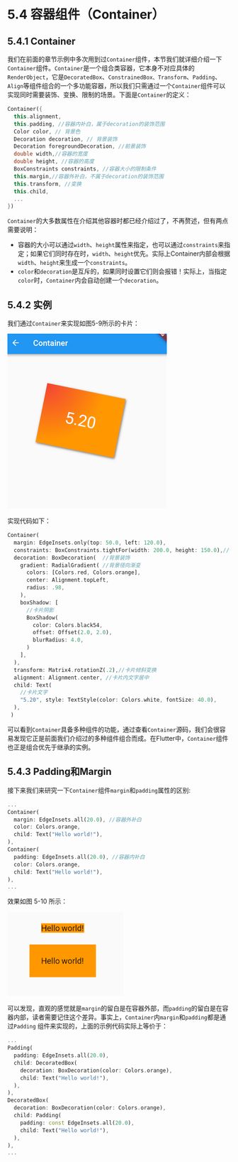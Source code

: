 # 5.4 容器组件（Container）

## 5.4.1 Container

我们在前面的章节示例中多次用到过`Container`组件，本节我们就详细介绍一下`Container`组件。`Container`是一个组合类容器，它本身不对应具体的`RenderObject`，它是`DecoratedBox`、`ConstrainedBox、Transform`、`Padding`、`Align`等组件组合的一个多功能容器，所以我们只需通过一个`Container`组件可以实现同时需要装饰、变换、限制的场景。下面是`Container`的定义：

```dart
Container({
  this.alignment,
  this.padding, //容器内补白，属于decoration的装饰范围
  Color color, // 背景色
  Decoration decoration, // 背景装饰
  Decoration foregroundDecoration, //前景装饰
  double width,//容器的宽度
  double height, //容器的高度
  BoxConstraints constraints, //容器大小的限制条件
  this.margin,//容器外补白，不属于decoration的装饰范围
  this.transform, //变换
  this.child,
  ...
})
```

`Container`的大多数属性在介绍其他容器时都已经介绍过了，不再赘述，但有两点需要说明：

- 容器的大小可以通过`width`、`height`属性来指定，也可以通过`constraints`来指定；如果它们同时存在时，`width`、`height`优先。实际上Container内部会根据`width`、`height`来生成一个`constraints`。
- `color`和`decoration`是互斥的，如果同时设置它们则会报错！实际上，当指定`color`时，`Container`内会自动创建一个`decoration`。

## 5.4.2 实例

我们通过`Container`来实现如图5-9所示的卡片：

![图5-9](../imgs/5-9.png)



实现代码如下：

```dart
Container(
  margin: EdgeInsets.only(top: 50.0, left: 120.0),
  constraints: BoxConstraints.tightFor(width: 200.0, height: 150.0),//卡片大小
  decoration: BoxDecoration(  //背景装饰
    gradient: RadialGradient( //背景径向渐变
      colors: [Colors.red, Colors.orange],
      center: Alignment.topLeft,
      radius: .98,
    ),
    boxShadow: [
      //卡片阴影
      BoxShadow(
        color: Colors.black54,
        offset: Offset(2.0, 2.0),
        blurRadius: 4.0,
      )
    ],
  ),
  transform: Matrix4.rotationZ(.2),//卡片倾斜变换
  alignment: Alignment.center, //卡片内文字居中
  child: Text(
    //卡片文字
    "5.20", style: TextStyle(color: Colors.white, fontSize: 40.0),
  ),
 )
```



可以看到`Container`具备多种组件的功能，通过查看`Container`源码，我们会很容易发现它正是前面我们介绍过的多种组件组合而成。在Flutter中，`Container`组件也正是组合优先于继承的实例。

## 5.4.3 Padding和Margin

接下来我们来研究一下`Container`组件`margin`和`padding`属性的区别:

```dart
...
Container(
  margin: EdgeInsets.all(20.0), //容器外补白
  color: Colors.orange,
  child: Text("Hello world!"),
),
Container(
  padding: EdgeInsets.all(20.0), //容器内补白
  color: Colors.orange,
  child: Text("Hello world!"),
),
...
```

效果如图 5-10 所示：

![图5-10](../imgs/5-10.png)

可以发现，直观的感觉就是`margin`的留白是在容器外部，而`padding`的留白是在容器内部，读者需要记住这个差异。事实上，`Container`内`margin`和`padding`都是通过`Padding` 组件来实现的，上面的示例代码实际上等价于：

```dart
...
Padding(
  padding: EdgeInsets.all(20.0),
  child: DecoratedBox(
    decoration: BoxDecoration(color: Colors.orange),
    child: Text("Hello world!"),
  ),
),
DecoratedBox(
  decoration: BoxDecoration(color: Colors.orange),
  child: Padding(
    padding: const EdgeInsets.all(20.0),
    child: Text("Hello world!"),
  ),
),
...    
```

